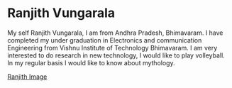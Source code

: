 # Ranjith Vungarala
My self Ranjith Vungarala, I am from Andhra Pradesh, Bhimavaram. I have completed my under graduation in Electronics and communication Engineering from Vishnu Institute of Technology Bhimavaram. I am very interested to do research in new technology, I would like to play volleyball. In my regular basis I would like to know about mythology.

[Ranjith Image](https://github.com/Ranjith811/assignment2-Vungarala/blob/main/Ranjith.jpeg)
